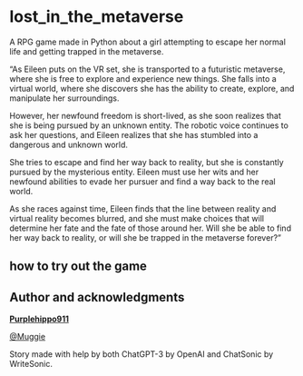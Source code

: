 # lost_in_the_metaverse
A RPG game made in Python about a girl attempting to escape her normal life and getting trapped in the metaverse.

“As Eileen puts on the VR set, she is transported to a futuristic metaverse, where she is free to explore and experience new things. She falls into a virtual world, where she discovers she has the ability to create, explore, and manipulate her surroundings.

However, her newfound freedom is short-lived, as she soon realizes that she is being pursued by an unknown entity. The robotic voice continues to ask her questions, and Eileen realizes that she has stumbled into a dangerous and unknown world.

She tries to escape and find her way back to reality, but she is constantly pursued by the mysterious entity. Eileen must use her wits and her newfound abilities to evade her pursuer and find a way back to the real world.

As she races against time, Eileen finds that the line between reality and virtual reality becomes blurred, and she must make choices that will determine her fate and the fate of those around her. Will she be able to find her way back to reality, or will she be trapped in the metaverse forever?”

## how to try out the game



## Author and acknowledgments

[__**Purplehippo911**__](https://github.com/purplehippo911)

[@Muggie](https://twitter.com/muggie43)

Story made with help by both ChatGPT-3 by OpenAI and ChatSonic by WriteSonic.